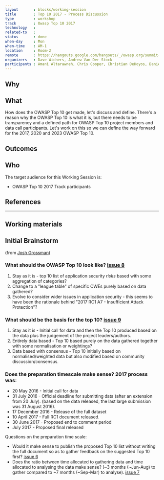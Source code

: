 ```yaml
---
layout       : blocks/working-session
title        : Top 10 2017 - Process Discussion
type         : workshop
track        : Owasp Top 10 2017
technology   :
related-to   :
status       : done
when-day     : Mon
when-time    : AM-1
location     : Room-2
remote       : https://hangouts.google.com/hangouts/_/owasp.org/summit-room-2
organizers   : Dave Wichers, Andrew Van Der Stock
participants : Amani Altarawneh, Chris Cooper, Christian DeHoyos, Daniel Miessler, Erez Yalon, Jason Li, Jonas vanalderweireldt, Kevin Greene, Nuno Loureiro, Sandor Lenart, Tiago Mendo, Tiffany Long, Torsten Gigler, Phil Parker 
---
```


## Why


## What

How does the OWASP Top 10 get made, let's discuss and define. 
There's a reason why the OWASP Top 10 is what it is, but there needs to be transparency and a defined path for OWASP Top 10 project members and data call participants. 
Let's work on this so we can define the way forward for the 2017, 2020 and 2023 OWASP Top 10. 
 
## Outcomes 



## Who

The target audience for this Working Session is:

 - OWASP Top 10 2017 Track participants

## References

--- 

## Working materials

## Initial Brainstorm 
(from [Josh Grossman](https://owaspsummit.org/Participants/remote/Josh-Grossman.html))

### What should the OWASP Top 10 look like? [issue 8](https://github.com/OWASP/Top10/issues/8)
1. Stay as it is - top 10 list of application security *risks* based with some aggregation of categories?
2. Change to a "league table" of specific CWEs purely based on data gathered?
3. Evolve to consider wider issues in application security - this seems to have been the rationale behind "2017 RC1 A7 - Insufficient Attack Protection"?

### What should be the basis for the top 10? [issue 9](https://github.com/OWASP/Top10/issues/9)
1. Stay as it is - Initial call for data and then the Top 10 produced based on the data plus the judgement of the project leaders/authors.
2. Entirely data based - Top 10 based purely on the data gathered together with some normalisation or weightings?
3. Data based with consensus - Top 10 initially based on normalised/weighted data but also modified based on community discussion/consensus.

### Does the preparation timescale make sense? 2017 process was:
- 20 May 2016      - Initial call for data
- 31 July 2016     - Official deadline for submitting data (after an extension from 20 July).
(based on the data released, the last large submission was 31 August 2016).
- 17 December 2016 - Release of the full dataset
- 10 April 2017    - Full RC1 document released.
- 30 June 2017     - Proposed end to comment period
- July 2017        - Proposed final released

Questions on the preparation time scale:
- Would it make sense to publish the proposed Top 10 list without writing the full document so as to gather feedback on the suggested Top 10 first? [issue 6](https://github.com/OWASP/Top10/issues/6)
- Does the ratio between time allocated to gathering data and time allocated to analysing the data make sense? (~3 months (~Jun-Aug) to gather compared to ~7 months (~Sep-Mar) to analyse). [issue 7](https://github.com/OWASP/Top10/issues/7)
